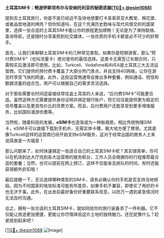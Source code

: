 **土耳其SIM卡：畅游伊斯坦布尔与安纳托利亚的秘密武器[[TG💪+ @esim1088](https://t.me/s/esim1088)]**

提到去土耳其旅行，你是不是已经迫不及待地想要打卡圣索菲亚大教堂、棉花堡、或者品尝地道的烤肉？但你知道吗，在这个充满历史韵味与现代风情交织的国家里，选择一张合适的土耳其SIM卡能让你的旅程更加顺畅！无论是为了保持联络、查询导航，还是随时分享美照到社交媒体，一张优质的手机卡都是必不可少的好帮手。

首先，让我们来聊聊土耳其SIM卡的几种常见类型。如果你是短期游客，那么“预付费SIM卡”（也叫流量卡）绝对是你的最佳选择。这类卡无需签订长期合同，只需购买后激活即可使用。比如，Turkcell、Vodafone和AVEA是土耳其三大主流运营商，它们提供的预付费卡覆盖了大部分热门景点，并且支持4G网络，让你在游览时享受飞快的网速。此外，这些运营商通常会推出多种套餐，例如通话、短信和数据流量的组合包，用户可以根据自己的需求灵活选择。

对于那些需要长时间逗留或经常往返土耳其的人来说，“后付费SIM卡”可能更合适。虽然这种方式需要提供身份证明并绑定银行账户，但它往往能提供更为稳定的信号覆盖以及更具性价比的资费方案。而且，后付费用户还能享受到更多增值服务，比如国际漫游优惠等。

当然啦，随着科技的发展，**eSIM卡**也逐渐成为一种新趋势。相比传统物理SIM卡，eSIM卡可以直接下载到手机中，无需实体卡槽，极大地方便了携带。尤其是像Turkcell这样的运营商已经开始支持eSIM服务，这对于经常出国的商务人士来说简直是一大福音！

那么问题来了，如何快速搞定一张适合自己的土耳其SIM卡呢？其实很简单，你可以在机场到达大厅找到各大运营商的服务柜台，工作人员会根据你的行程推荐最合适的套餐；当然，也可以提前在网上预订，这样不仅能省去排队的时间，有时还能获得额外折扣哦！

最后提醒一下，无论选择哪种类型的SIM卡，请务必确认你的手机是否支持当地频段。因为不同国家的电信标准可能有所差异，如果手机不兼容，即使买了再好的卡也无济于事。此外，在出发前最好备份好重要联系信息，以防万一遇到紧急情况时无法及时沟通。

总之，拥有一张合适的土耳其SIM卡，就如同给你的旅行装备添了一件利器。它不仅能让旅途更加便捷，更能让你尽情体验这片土地的独特魅力。还在犹豫什么？赶紧规划起来吧！

[[TG💪+ @esim1088](https://t.me/s/esim1088) ![Image](https://i.postimg.cc/4NQfJmqS/Snipaste-2025-05-13-00-14-12.png)]